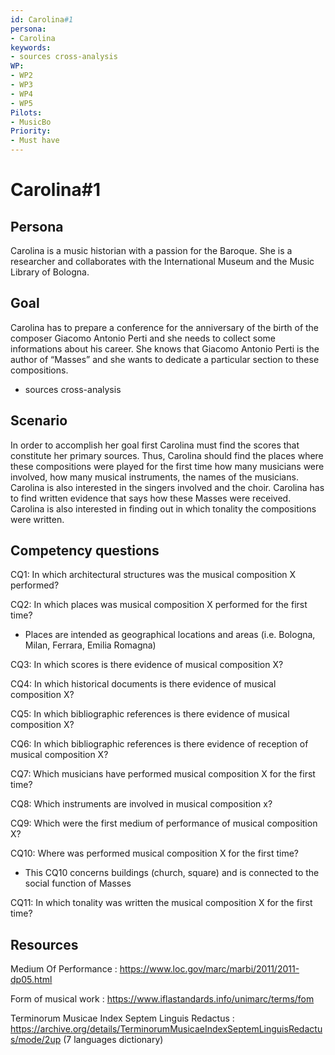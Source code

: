 ```yaml
---
id: Carolina#1
persona: 
- Carolina
keywords: 
- sources cross-analysis
WP:
- WP2
- WP3
- WP4
- WP5
Pilots:
- MusicBo
Priority:
- Must have
---
```

# Carolina#1

## Persona
Carolina is a music historian with a passion for the Baroque. She is a researcher and collaborates with the International Museum and the Music Library of Bologna. 

## Goal
Carolina has to prepare a conference for the anniversary of the birth of the composer Giacomo Antonio Perti  and she needs to collect some informations about his career. She knows that Giacomo Antonio Perti is the author of “Masses” and she wants to dedicate a particular section to these compositions.
- sources cross-analysis

## Scenario  
In order to accomplish her goal first Carolina must find the scores that constitute her primary sources. Thus, Carolina should find the places where these compositions were played for the first time how many musicians were involved, how many musical instruments, the names of the musicians. Carolina is also interested in the singers involved and the choir. Carolina has to find written evidence that says how these Masses were received. Carolina is also interested in finding out in which tonality the compositions were written.

## Competency questions 

CQ1: In which architectural structures was the musical composition X performed? 

CQ2: In which places was musical composition X performed for the first time? 
- Places are intended as geographical locations and areas (i.e. Bologna, Milan, Ferrara, Emilia Romagna)

CQ3: In which scores is there evidence of musical composition X? 

CQ4: In which historical documents is there evidence of musical composition X? 

CQ5: In which bibliographic references is there evidence of musical composition X? 

CQ6: In which bibliographic references is there evidence of reception of musical composition X?

CQ7: Which musicians have performed musical composition X for the first time? 

CQ8: Which instruments are involved in musical composition x?

CQ9: Which were the first medium of performance of musical composition X? 

CQ10: Where was performed musical composition X for the first time? 
- This CQ10 concerns buildings (church, square) and is connected to the social function of Masses

CQ11: In which tonality was written the musical composition X for the first time?

## Resources

Medium Of Performance : https://www.loc.gov/marc/marbi/2011/2011-dp05.html

Form of musical work : https://www.iflastandards.info/unimarc/terms/fom

Terminorum Musicae Index Septem Linguis Redactus : https://archive.org/details/TerminorumMusicaeIndexSeptemLinguisRedactus/mode/2up (7 languages dictionary)
